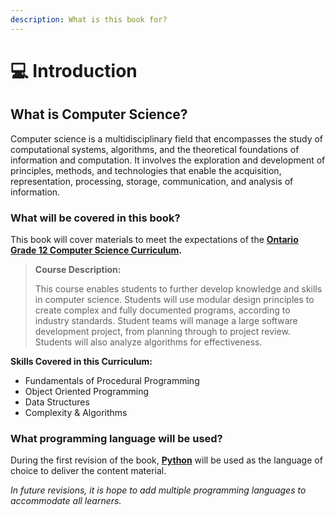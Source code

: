 ```yaml
---
description: What is this book for?
---
```


# 💻 Introduction

## What is Computer Science?

Computer science is a multidisciplinary field that encompasses the study of computational systems, algorithms, and the theoretical foundations of information and computation. It involves the exploration and development of principles, methods, and technologies that enable the acquisition, representation, processing, storage, communication, and analysis of information.

### What will be covered in this book?

This book will cover materials to meet the expectations of the [**Ontario Grade 12 Computer Science Curriculum**](https://www.edu.gov.on.ca/eng/curriculum/secondary/computer10to12\_2008.pdf)**.**

> **Course Description:**
>
> This course enables students to further develop knowledge and skills in computer science. Students will use modular design principles to create complex and fully documented programs, according to industry standards. Student teams will manage a large software development project, from planning through to project review. Students will also analyze algorithms for effectiveness.

**Skills Covered in this Curriculum:**

* Fundamentals of Procedural Programming
* Object Oriented Programming
* Data Structures
* Complexity & Algorithms

### What programming language will be used?

During the first revision of the book, [**Python**](https://www.python.org/) will be used as the language of choice to deliver the content material.&#x20;

_In future revisions, it is hope to add multiple programming languages to accommodate all learners._



